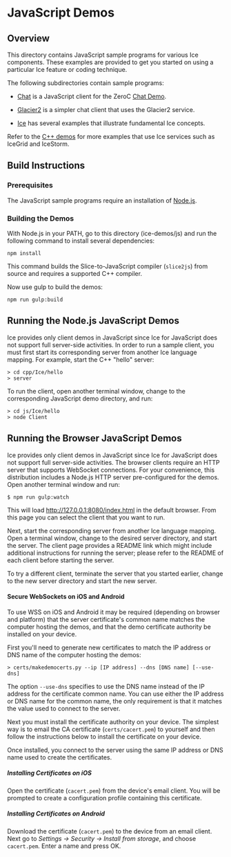 # JavaScript Demos

## Overview

This directory contains JavaScript sample programs for various Ice components. These
examples are provided to get you started on using a particular Ice feature or coding
technique.

The following subdirectories contain sample programs:

- [Chat](./Chat) is a JavaScript client for the ZeroC [Chat Demo][1].

- [Glacier2](./Glacier2) is a simpler chat client that uses the Glacier2 service.

- [Ice](./Ice) has several examples that illustrate fundamental Ice concepts.

Refer to the [C++ demos](../cpp) for more examples that use Ice services
such as IceGrid and IceStorm.

## Build Instructions

### Prerequisites

The JavaScript sample programs require an installation of [Node.js][2].

### Building the Demos

With Node.js in your PATH, go to this directory (ice-demos/js) and run the 
following command to install several dependencies:

    npm install

This command builds the Slice-to-JavaScript compiler (`slice2js`) from
source and requires a supported C++ compiler.

Now use gulp to build the demos:

    npm run gulp:build

## Running the Node.js JavaScript Demos

Ice provides only client demos in JavaScript since Ice for JavaScript does not support
full server-side activities. In order to run a sample client, you must first start its
corresponding server from another Ice language mapping. For example, start the C++
"hello" server:

    > cd cpp/Ice/hello
    > server

To run the client, open another terminal window, change to the corresponding
JavaScript demo directory, and run:

    > cd js/Ice/hello
    > node Client

## Running the Browser JavaScript Demos

Ice provides only client demos in JavaScript since Ice for JavaScript does not support
full server-side activities. The browser clients require an HTTP server that supports
WebSocket connections. For your convenience, this distribution includes a Node.js
HTTP server pre-configured for the demos. Open another terminal window and run:

    $ npm run gulp:watch

This will load http://127.0.0.1:8080/index.html in the default browser. From this page
you can select the client that you want to run.

Next, start the corresponding server from another Ice language mapping. Open a
terminal window, change to the desired server directory, and start the server. The
client page provides a README link which might include additional instructions for
running the server; please refer to the README of each client before starting the
server.

To try a different client, terminate the server that you started earlier, change
to the new server directory and start the new server.

#### Secure WebSockets on iOS and Android

To use WSS on iOS and Android it may be required (depending on browser and
platform) that the server certificate's common name matches the computer hosting
the demos, and that the demo certificate authority be installed on your device.

First you'll need to generate new certificates to match the IP address or DNS
name of the computer hosting the demos:

    > certs/makedemocerts.py --ip [IP address] --dns [DNS name] [--use-dns]

The option `--use-dns` specifies to use the DNS name instead of the IP address
for the certificate common name. You can use either the IP address or DNS name
for the common name, the only requirement is that it matches the value used to
connect to the server.

Next you must install the certificate authority on your device. The simplest way
is to email the CA certificate (`certs/cacert.pem`) to yourself and then follow
the instructions below to install the certificate on your device.

Once installed, you connect to the server using the same IP address or DNS name
used to create the certificates.

##### Installing Certificates on iOS

Open the certificate (`cacert.pem`) from the device's email client. You
will be prompted to create a configuration profile containing this certificate.

##### Installing Certificates on Android

Download the certificate (`cacert.pem`) to the device from an email client.
Next go to _Settings -> Security -> Install from storage_, and choose
`cacert.pem`. Enter a name and press OK.

[1]: https://zeroc.com/chat/index.html
[2]: http://nodejs.org
